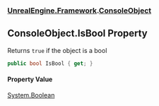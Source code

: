 ### [UnrealEngine.Framework](UnrealEngine_Framework.md 'UnrealEngine.Framework').[ConsoleObject](ConsoleObject.md 'UnrealEngine.Framework.ConsoleObject')
## ConsoleObject.IsBool Property
Returns `true` if the object is a bool  
```csharp
public bool IsBool { get; }
```
#### Property Value
[System.Boolean](https://docs.microsoft.com/en-us/dotnet/api/System.Boolean 'System.Boolean')
